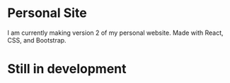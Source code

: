 # Personal Site

I am currently making version 2 of my personal website. Made with React, CSS, and Bootstrap. 

# Still in development
